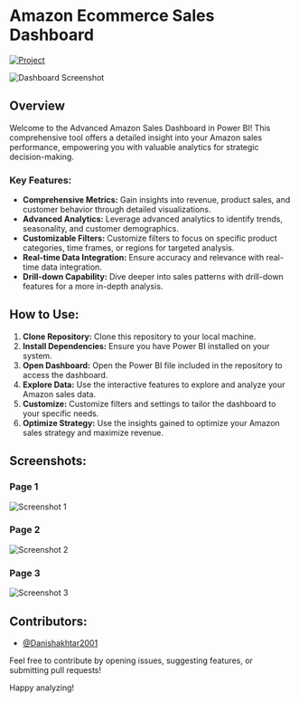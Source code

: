 # Amazon Ecommerce Sales Dashboard

[![Project](https://img.shields.io/badge/Project-Amazon%20Sales%20Dashboard-brightgreen)](https://www.novypro.com/project/amazon-sales-dasboard-power-bi)

![Dashboard Screenshot](https://github.com/Danishakhtar2001/Amazom-Ecommerce-Sales-Dashboard/assets/156657584/d1d75780-874f-4b58-9d72-e4883bd0622b)

## Overview
Welcome to the Advanced Amazon Sales Dashboard in Power BI! This comprehensive tool offers a detailed insight into your Amazon sales performance, empowering you with valuable analytics for strategic decision-making.

### Key Features:
- **Comprehensive Metrics:** Gain insights into revenue, product sales, and customer behavior through detailed visualizations.
- **Advanced Analytics:** Leverage advanced analytics to identify trends, seasonality, and customer demographics.
- **Customizable Filters:** Customize filters to focus on specific product categories, time frames, or regions for targeted analysis.
- **Real-time Data Integration:** Ensure accuracy and relevance with real-time data integration.
- **Drill-down Capability:** Dive deeper into sales patterns with drill-down features for a more in-depth analysis.

## How to Use:
1. **Clone Repository:** Clone this repository to your local machine.
2. **Install Dependencies:** Ensure you have Power BI installed on your system.
3. **Open Dashboard:** Open the Power BI file included in the repository to access the dashboard.
4. **Explore Data:** Use the interactive features to explore and analyze your Amazon sales data.
5. **Customize:** Customize filters and settings to tailor the dashboard to your specific needs.
6. **Optimize Strategy:** Use the insights gained to optimize your Amazon sales strategy and maximize revenue.

## Screenshots:

### Page 1
![Screenshot 1](https://github.com/Danishakhtar2001/Amazom-Ecommerce-Sales-Dashboard/assets/156657584/d1d75780-874f-4b58-9d72-e4883bd0622b)

### Page 2
![Screenshot 2](https://github.com/Danishakhtar2001/Amazom-Ecommerce-Sales-Dashboard/assets/156657584/dd87c74d-5c9b-4746-a1a9-80e3fad29185)

### Page 3
![Screenshot 3](https://github.com/Danishakhtar2001/Amazom-Ecommerce-Sales-Dashboard/assets/156657584/62a0b6a3-5882-425a-9bb4-65f54f55c40d)

## Contributors:
- [@Danishakhtar2001](https://github.com/Danishakhtar2001)

Feel free to contribute by opening issues, suggesting features, or submitting pull requests!

Happy analyzing!
